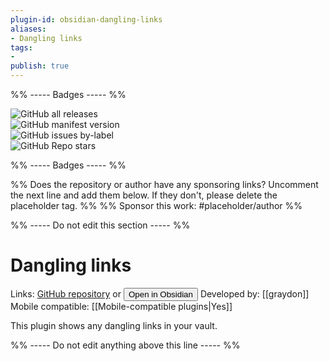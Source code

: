 ```yaml
---
plugin-id: obsidian-dangling-links
aliases:
- Dangling links
tags: 
- 
publish: true
---
```


%% ----- Badges ----- %%

![GitHub all releases](https://img.shields.io/github/downloads/graydon/obsidian-dangling-links/total?color=573E7A&logo=github&style=for-the-badge)   
![GitHub manifest version](https://img.shields.io/github/manifest-json/v/graydon/obsidian-dangling-links?color=573E7A&logo=github&style=for-the-badge)   
![GitHub issues by-label](https://img.shields.io/github/issues/graydon/obsidian-dangling-links/help%20wanted?color=573E7A&logo=github&style=for-the-badge)   
![GitHub Repo stars](https://img.shields.io/github/stars/graydon/obsidian-dangling-links?color=573E7A&logo=github&style=for-the-badge)

%% ----- Badges ----- %%

%% Does the repository or author have any sponsoring links? Uncomment the next line and add them below. If they don't, please delete the placeholder tag. %%
%% Sponsor this work: #placeholder/author %%

%% ----- Do not edit this section ----- %%

# Dangling links

Links: [GitHub repository](https://github.com/graydon/obsidian-dangling-links) or [<button id=HH>Open in Obsidian</button>](obsidian://goto-plugin?id=obsidian-dangling-links)
Developed by: [[graydon]]
Mobile compatible: [[Mobile-compatible plugins|Yes]]

This plugin shows any dangling links in your vault.

%% ----- Do not edit anything above this line ----- %% 
